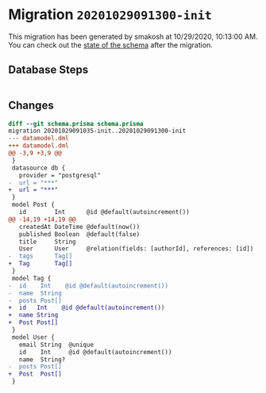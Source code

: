 # Migration `20201029091300-init`

This migration has been generated by smakosh at 10/29/2020, 10:13:00 AM.
You can check out the [state of the schema](./schema.prisma) after the migration.

## Database Steps

```sql

```

## Changes

```diff
diff --git schema.prisma schema.prisma
migration 20201029091035-init..20201029091300-init
--- datamodel.dml
+++ datamodel.dml
@@ -3,9 +3,9 @@
 }
 datasource db {
   provider = "postgresql"
-  url = "***"
+  url = "***"
 }
 model Post {
   id        Int      @id @default(autoincrement())
@@ -14,19 +14,19 @@
   createdAt DateTime @default(now())
   published Boolean  @default(false)
   title     String
   User      User     @relation(fields: [authorId], references: [id])
-  tags      Tag[]
+  Tag       Tag[]
 }
 model Tag {
-  id    Int    @id @default(autoincrement())
-  name  String
-  posts Post[]
+  id   Int    @id @default(autoincrement())
+  name String
+  Post Post[]
 }
 model User {
   email String  @unique
   id    Int     @id @default(autoincrement())
   name  String?
-  posts Post[]
+  Post  Post[]
 }
```


